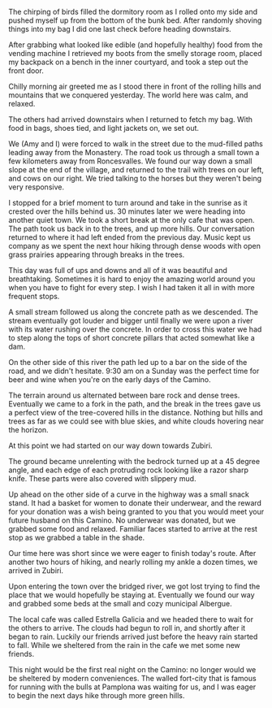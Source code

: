 The chirping of birds filled the dormitory room as I rolled onto my side and pushed myself up from the bottom of the bunk bed. After randomly shoving things into my bag I did one last check before heading downstairs.

After grabbing what looked like edible (and hopefully healthy) food from the vending machine I retrieved my boots from the smelly storage room, placed my backpack on a bench in the inner courtyard, and took a step out the front door.

Chilly morning air greeted me as I stood there in front of the rolling hills and mountains that we conquered yesterday. The world here was calm, and relaxed.

The others had arrived downstairs when I returned to fetch my bag. With food in bags, shoes tied, and light jackets on, we set out.

We (Amy and I) were forced to walk in the street due to the mud-filled paths leading away from the Monastery. The road took us through a small town a few kilometers away from Roncesvalles. We found our way down a small slope at the end of the village, and returned to the trail with trees on our left, and cows on our right. We tried talking to the horses but they weren't being very responsive.

I stopped for a brief moment to turn around and take in the sunrise as it crested over the hills behind us. 30 minutes later we were heading into another quiet town. We took a short break at the only cafe that was open. The path took us back in to the trees, and up more hills. Our conversation returned to where it had left ended from the previous day. Music kept us company as we spent the next hour hiking through dense woods with open grass prairies appearing through breaks in the trees.

This day was full of ups and downs and all of it was beautiful and breathtaking. Sometimes it is hard to enjoy the amazing world around you when you have to fight for every step. I wish I had taken it all in with more frequent stops.

A small stream followed us along the concrete path as we descended. The stream eventually got louder and bigger until finally we were upon a river with its water rushing over the concrete. In order to cross this water we had to step along the tops of short concrete pillars that acted somewhat like a dam.

On the other side of this river the path led up to a bar on the side of the road, and we didn't hesitate. 9:30 am on a Sunday was the perfect time for beer and wine when you're on the early days of the Camino.

The terrain around us alternated between bare rock and dense trees. Eventually we came to a fork in the path, and the break in the trees gave us a perfect view of the tree-covered hills in the distance. Nothing but hills and trees as far as we could see with blue skies, and white clouds hovering near the horizon.

At this point we had started on our way down towards Zubiri.

The ground became unrelenting with the bedrock turned up at a 45 degree angle, and each edge of each protruding rock looking like a razor sharp knife. These parts were also covered with slippery mud.

Up ahead on the other side of a curve in the highway was a small snack stand. It had a basket for women to donate their underwear, and the reward for your donation was a wish being granted to you that you would meet your future husband on this Camino. No underwear was donated, but we grabbed some food and relaxed. Familiar faces started to arrive at the rest stop as we grabbed a table in the shade.

Our time here was short since we were eager to finish today's route. After another two hours of hiking, and nearly rolling my ankle a dozen times, we arrived in Zubiri.

Upon entering the town over the bridged river, we got lost trying to find the place that we would hopefully be staying at. Eventually we found our way and grabbed some beds at the small and cozy municipal Albergue.

The local cafe was called Estrella Galicia and we headed there to wait for the others to arrive. The clouds had begun to roll in, and shortly after it began to rain. Luckily our friends arrived just before the heavy rain started to fall. While we sheltered from the rain in the cafe we met some new friends.

This night would be the first real night on the Camino: no longer would we be sheltered by modern conveniences. The walled fort-city that is famous for running with the bulls at Pamplona was waiting for us, and I was eager to begin the next days hike through more green hills.